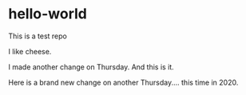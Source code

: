 # hello-world
This is a test repo

I like cheese.

I made another change on Thursday. And this is it.

Here is a brand new change on another Thursday.... this time in 2020. 
